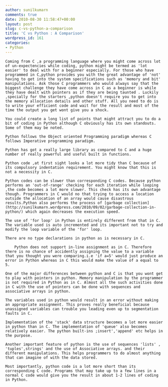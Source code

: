```yaml
---
author: sunilkumarn
comments: true
date: 2010-08-30 11:58:47+00:00
layout: post
slug: c-vs-python-a-comparison
title: 'C vs Python : A Comparison'
wordpress_id: 161
categories:
- Python
---
```


				
	Coming from C ,a programming language where you might come across lot of un-expectencies while coding, python might be termed as 'lot easier' to deal with for a beginner especially. For those who have programmed in C,python provides you with the great advantage of 'not' having to get into the system specifications such as 'memory and bit' manipulations. Ask those C programmers who would always say that the biggest challenge they have come across in C as a beginner is while they have dealt with pointers as if they are being taunted . Luckily ,specially for the starters ,python doesn't require you to get into the memory allocation details and other stuff. All you need to do is to write your efficient code and wait for the result and most of the time the output you get wont give you a shock.
	
	You could create a long list of points that might attract you to do a bit of coding in Python although C obviously has its own standouts. Some of them may be noted.
	
	Python follows the Object oriented Programming paradigm whereas C follows Imperative programming paradigm.

	Python has got a really large library as compared to C and a huge number of really powerful and useful built in functions.

	Python code ,at first sight looks a lot more tidy than C because of its compulsory indentation requirement. You might know that this is not a necessity in C.

	Python codes can be slower than corresponding C codes. Because python performs an 'out-of-range' checking for each iteration while looping ,the code becomes a lot more slower. This check has its own advantage though. Programmers in C would no that trying to access a location outside the allocation of an array would cause disastrous results.Python also performs the process of [garbage collection](http://sunilkumarn.wordpress.com/2010/09/02/garbage-collection-in-python/) which again decreases the execution speed.

	The use of 'for loop' in Python is entirely different from that in C. The variable used is auto incremented and its important not to try and modify the loop variable of the 'for' loop.

	There are no type declarations in python as is necessary in C.

        Python does not support in-line assignment as in C. Therefore there is no chance of accidently assigning the value to a variable that you thought you were comparing.i.e 'if a=5' would just produce an error in Python whereas in C this would make the value of a equal to 5.

	One of the major differences between python and C is that you wont get to play with pointers in python. Memory manipulation by the programmer is not required in Python as in C. Almost all the such activities done in C with the use of pointers can be done with sequences and associative arrays in python.

	The variables used in python would result in an error without making an appropriate assignment. This proves really beneficial because unassigned variables can trouble you leading even up to segmentation faults in C.

	Implementation of the 'stack' data structure becomes a lot more easier in python than in C. The implementation of 'queue' also becomes relatively easier. The python built-ins ;insert','append' etc helps in the purpose.

	Another important feature of python is the use of sequences 'lists' , 'tuples',strings' and the use of Associative arrays. and their different manipulations. This helps programmers to do almost anything that can imagine of with the data stored.

	Most importantly, python code is a lot more short than its  corresponding C code. Programs that may take up to a few lines in a normal C code would give you the result in about 1-2 lines of coding in Python.
	
	
	
	
	


